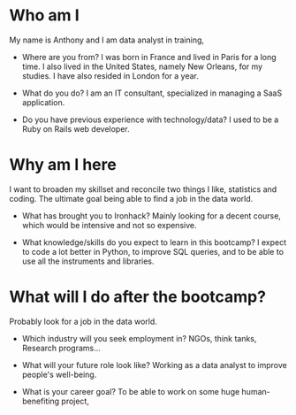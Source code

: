 # Who am I
My name is Anthony and I am data analyst in training,

* Where are you from?
I was born in France and lived in Paris for a long time.
I also lived in the United States, namely New Orleans, for my studies.
I have also resided in London for a year.

* What do you do?
I am an IT consultant, specialized in managing a SaaS application.

* Do you have previous experience with technology/data?
I used to be a Ruby on Rails web developer.

# Why am I here
I want to broaden my skillset and reconcile two things I like, statistics and coding.
The ultimate goal being able to find a job in the data world.

* What has brought you to Ironhack?
Mainly looking for a decent course, which would be intensive and not so expensive.

* What knowledge/skills do you expect to learn in this bootcamp?
I expect to code a lot better in Python, to improve SQL queries, and to be able to use all the instruments and libraries.

# What will I do after the bootcamp?
Probably look for a job in the data world.

* Which industry will you seek employment in?
NGOs, think tanks, Research programs...

* What will your future role look like?
Working as a data analyst to improve people's well-being.

* What is your career goal?
To be able to work on some huge human-benefiting project,
